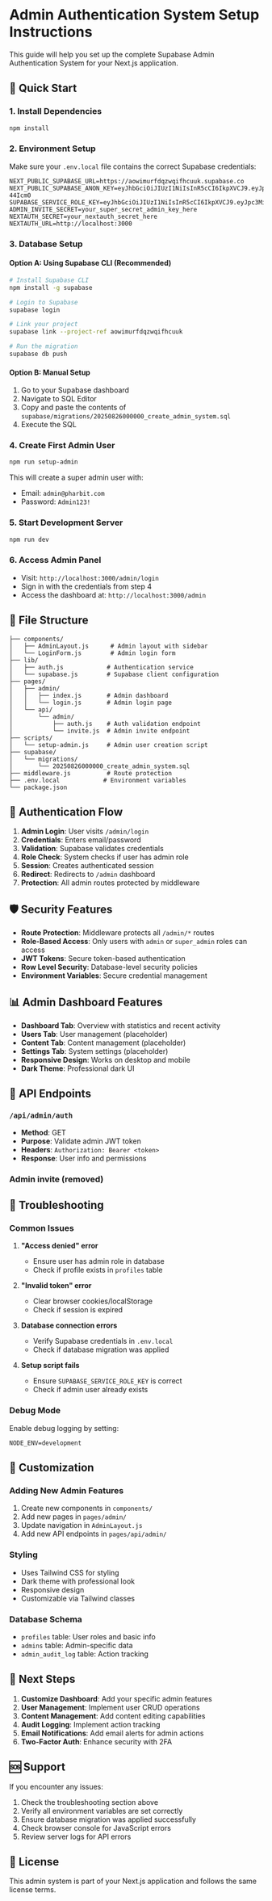 # Admin Authentication System Setup Instructions

This guide will help you set up the complete Supabase Admin Authentication System for your Next.js application.

## 🚀 Quick Start

### 1. Install Dependencies
```bash
npm install
```

### 2. Environment Setup
Make sure your `.env.local` file contains the correct Supabase credentials:
```env
NEXT_PUBLIC_SUPABASE_URL=https://aowimurfdqzwqifhcuuk.supabase.co
NEXT_PUBLIC_SUPABASE_ANON_KEY=eyJhbGciOiJIUzI1NiIsInR5cCI6IkpXVCJ9.eyJpc3MiOiJzdXBhYmFzZSIsInJlZiI6ImFvd2ltdXJmZHF6d3FpZmhjdXVrIiwicm9sZSI6ImFub24iLCJpYXQiOjE3NTUyNDE2MTksImV4cCI6MjA3MDgxNzYxOX0.3wpCViQnItTeveumSylPqFtPJKso9QfPDxsX-44Icm0
SUPABASE_SERVICE_ROLE_KEY=eyJhbGciOiJIUzI1NiIsInR5cCI6IkpXVCJ9.eyJpc3MiOiJzdXBhYmFzZSIsInJlZiI6ImFvd2ltdXJmZHF6d3FpZmhjdXVrIiwicm9sZSI6InNlcnZpY2Vfcm9sZSIsImiYXQiOjE3NTUyNDE2MTksImV4cCI6MjA3MDgxNzYxOX0.udpmLjnuAuEPnM5kyPR1lPur7nZhx4NRe_svz4eoZdc
ADMIN_INVITE_SECRET=your_super_secret_admin_key_here
NEXTAUTH_SECRET=your_nextauth_secret_here
NEXTAUTH_URL=http://localhost:3000
```

### 3. Database Setup

#### Option A: Using Supabase CLI (Recommended)
```bash
# Install Supabase CLI
npm install -g supabase

# Login to Supabase
supabase login

# Link your project
supabase link --project-ref aowimurfdqzwqifhcuuk

# Run the migration
supabase db push
```

#### Option B: Manual Setup
1. Go to your Supabase dashboard
2. Navigate to SQL Editor
3. Copy and paste the contents of `supabase/migrations/20250826000000_create_admin_system.sql`
4. Execute the SQL

### 4. Create First Admin User
```bash
npm run setup-admin
```

This will create a super admin user with:
- Email: `admin@pharbit.com`
- Password: `Admin123!`

### 5. Start Development Server
```bash
npm run dev
```

### 6. Access Admin Panel
- Visit: `http://localhost:3000/admin/login`
- Sign in with the credentials from step 4
- Access the dashboard at: `http://localhost:3000/admin`

## 📁 File Structure

```
├── components/
│   ├── AdminLayout.js      # Admin layout with sidebar
│   └── LoginForm.js        # Admin login form
├── lib/
│   ├── auth.js            # Authentication service
│   └── supabase.js        # Supabase client configuration
├── pages/
│   ├── admin/
│   │   ├── index.js       # Admin dashboard
│   │   └── login.js       # Admin login page
│   └── api/
│       └── admin/
│           ├── auth.js    # Auth validation endpoint
│           └── invite.js  # Admin invite endpoint
├── scripts/
│   └── setup-admin.js     # Admin user creation script
├── supabase/
│   └── migrations/
│       └── 20250826000000_create_admin_system.sql
├── middleware.js          # Route protection
├── .env.local            # Environment variables
└── package.json
```

## 🔐 Authentication Flow

1. **Admin Login**: User visits `/admin/login`
2. **Credentials**: Enters email/password
3. **Validation**: Supabase validates credentials
4. **Role Check**: System checks if user has admin role
5. **Session**: Creates authenticated session
6. **Redirect**: Redirects to `/admin` dashboard
7. **Protection**: All admin routes protected by middleware

## 🛡️ Security Features

- **Route Protection**: Middleware protects all `/admin/*` routes
- **Role-Based Access**: Only users with `admin` or `super_admin` roles can access
- **JWT Tokens**: Secure token-based authentication
- **Row Level Security**: Database-level security policies
- **Environment Variables**: Secure credential management

## 📊 Admin Dashboard Features

- **Dashboard Tab**: Overview with statistics and recent activity
- **Users Tab**: User management (placeholder)
- **Content Tab**: Content management (placeholder)
- **Settings Tab**: System settings (placeholder)
- **Responsive Design**: Works on desktop and mobile
- **Dark Theme**: Professional dark UI

## 🔧 API Endpoints

### `/api/admin/auth`
- **Method**: GET
- **Purpose**: Validate admin JWT token
- **Headers**: `Authorization: Bearer <token>`
- **Response**: User info and permissions

### Admin invite (removed)

## 🚨 Troubleshooting

### Common Issues

1. **"Access denied" error**
   - Ensure user has admin role in database
   - Check if profile exists in `profiles` table

2. **"Invalid token" error**
   - Clear browser cookies/localStorage
   - Check if session is expired

3. **Database connection errors**
   - Verify Supabase credentials in `.env.local`
   - Check if database migration was applied

4. **Setup script fails**
   - Ensure `SUPABASE_SERVICE_ROLE_KEY` is correct
   - Check if admin user already exists

### Debug Mode
Enable debug logging by setting:
```env
NODE_ENV=development
```

## 🔄 Customization

### Adding New Admin Features
1. Create new components in `components/`
2. Add new pages in `pages/admin/`
3. Update navigation in `AdminLayout.js`
4. Add new API endpoints in `pages/api/admin/`

### Styling
- Uses Tailwind CSS for styling
- Dark theme with professional look
- Responsive design
- Customizable via Tailwind classes

### Database Schema
- `profiles` table: User roles and basic info
- `admins` table: Admin-specific data
- `admin_audit_log` table: Action tracking

## 📝 Next Steps

1. **Customize Dashboard**: Add your specific admin features
2. **User Management**: Implement user CRUD operations
3. **Content Management**: Add content editing capabilities
4. **Audit Logging**: Implement action tracking
5. **Email Notifications**: Add email alerts for admin actions
6. **Two-Factor Auth**: Enhance security with 2FA

## 🆘 Support

If you encounter any issues:
1. Check the troubleshooting section above
2. Verify all environment variables are set correctly
3. Ensure database migration was applied successfully
4. Check browser console for JavaScript errors
5. Review server logs for API errors

## 📄 License

This admin system is part of your Next.js application and follows the same license terms.

